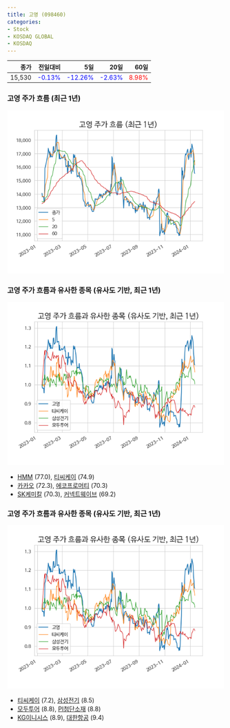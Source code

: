 ```yaml
---
title: 고영 (098460)
categories:
- Stock
- KOSDAQ GLOBAL
- KOSDAQ
---
```


|종가|전일대비|5일|20일|60일|
|---:|-------:|--:|---:|---:|
|15,530|<span style="color: blue">-0.13%</span>|<span style="color: blue">-12.26%</span>|<span style="color: blue">-2.63%</span>|<span style="color: red">8.98%</span>|

<!-- more -->
### 고영 주가 흐름 (최근 1년)
![098460](/assets/images/stock/098460.png)


### 고영 주가 흐름과 유사한 종목 (유사도 기반, 최근 1년)
![098460](/assets/images/stock/098460_sim.png)

- [HMM](/011200/) (77.0), [티씨케이](/064760/) (74.9)
- [카카오](/035720/) (72.3), [에코프로머티](/450080/) (70.3)
- [SK케미칼](/285130/) (70.3), [커넥트웨이브](/119860/) (69.2)


### 고영 주가 흐름과 유사한 종목 (유사도 기반, 최근 1년)
![098460](/assets/images/stock/098460_sim.png)

- [티씨케이](/064760/) (7.2), [삼성전기](/009150/) (8.5)
- [모두투어](/080160/) (8.8), [PI첨단소재](/178920/) (8.8)
- [KG이니시스](/035600/) (8.9), [대한항공](/003490/) (9.4)